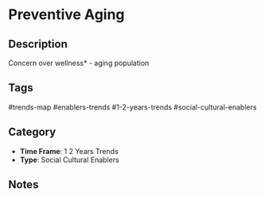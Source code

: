 # Preventive Aging

## Description
Concern over wellness* - aging population

## Tags
#trends-map #enablers-trends #1-2-years-trends #social-cultural-enablers

## Category
- **Time Frame**: 1 2 Years Trends
- **Type**: Social Cultural Enablers

## Notes
<!-- Add your notes here -->
